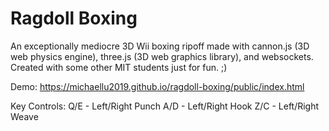 # Ragdoll Boxing
An exceptionally mediocre 3D Wii boxing ripoff made with cannon.js (3D web physics engine), three.js (3D web graphics library), and websockets. Created with some other MIT students just for fun. ;)

Demo: https://michaellu2019.github.io/ragdoll-boxing/public/index.html

Key Controls:
Q/E - Left/Right Punch
A/D - Left/Right Hook
Z/C - Left/Right Weave